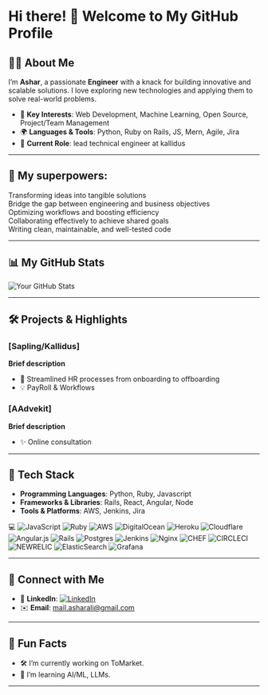 # Hi there! 👋 Welcome to My GitHub Profile

## 👨‍💻 About Me
I’m **Ashar**, a passionate **Engineer** with a knack for building innovative and scalable solutions. I love exploring new technologies and applying them to solve real-world problems.

- 🌟 **Key Interests**: Web Development, Machine Learning, Open Source, Project/Team Management 
- 🌍 **Languages & Tools**: Python, Ruby on Rails, JS, Mern, Agile, Jira
- 💼 **Current Role**: lead technical engineer at kallidus

---

## 🎯 My superpowers:

Transforming ideas into tangible solutions
<br>Bridge the gap between engineering and business objectives
<br>Optimizing workflows and boosting efficiency
<br>Collaborating effectively to achieve shared goals
<br>Writing clean, maintainable, and well-tested code

---

## 📊 My GitHub Stats
![Your GitHub Stats](https://github-readme-stats.vercel.app/api?username=tech-jarvis&show_icons=true&theme=radical)

---

## 🛠️ Projects & Highlights

### [**Sapling/Kallidus**]
**Brief description**  
- 🚀 Streamlined HR processes from onboarding to offboarding
- 💡 PayRoll & Workflows


### [**AAdvekit**]
**Brief description**  
- ✨ Online consultation 

---

## 🧰 Tech Stack
- **Programming Languages**: Python, Ruby, Javascript 
- **Frameworks & Libraries**: Rails, React, Angular, Node 
- **Tools & Platforms**: AWS, Jenkins, Jira

💻 
![JavaScript](https://img.shields.io/badge/javascript-%23323330.svg?style=for-the-badge&logo=javascript&logoColor=%23F7DF1E) ![Ruby](https://img.shields.io/badge/ruby-%23CC342D.svg?style=for-the-badge&logo=ruby&logoColor=white) ![AWS](https://img.shields.io/badge/AWS-%23FF9900.svg?style=for-the-badge&logo=amazon-aws&logoColor=white) ![DigitalOcean](https://img.shields.io/badge/DigitalOcean-%230167ff.svg?style=for-the-badge&logo=digitalOcean&logoColor=white) ![Heroku](https://img.shields.io/badge/heroku-%23430098.svg?style=for-the-badge&logo=heroku&logoColor=white) ![Cloudflare](https://img.shields.io/badge/Cloudflare-F38020?style=for-the-badge&logo=Cloudflare&logoColor=white) ![Angular.js](https://img.shields.io/badge/angular.js-%23E23237.svg?style=for-the-badge&logo=angularjs&logoColor=white) ![Rails](https://img.shields.io/badge/rails-%23CC0000.svg?style=for-the-badge&logo=ruby-on-rails&logoColor=white) ![Postgres](https://img.shields.io/badge/postgres-%23316192.svg?style=for-the-badge&logo=postgresql&logoColor=white) ![Jenkins](https://img.shields.io/badge/jenkins-%232C5263.svg?style=for-the-badge&logo=jenkins&logoColor=white) ![Nginx](https://img.shields.io/badge/nginx-%23009639.svg?style=for-the-badge&logo=nginx&logoColor=white) ![CHEF](https://img.shields.io/badge/Chef-02303A.svg?style=for-the-badge&logo=Chef&logoColor=white&color=%23F09820) ![CIRCLECI](https://img.shields.io/badge/CIRCLECI-02303A.svg?style=for-the-badge&logo=CIRCLECI&logoColor=white&color=%23343434) ![NEWRELIC](https://img.shields.io/badge/newrelic-1CE783.svg?style=for-the-badge&logo=newrelic&logoColor=white&color=%231CE783) ![ElasticSearch](https://img.shields.io/badge/-ElasticSearch-005571?style=for-the-badge&logo=elasticsearch) ![Grafana](https://img.shields.io/badge/grafana-%23F46800.svg?style=for-the-badge&logo=grafana&logoColor=white) 

---

## 🤝 Connect with Me
- 💼 **LinkedIn**: [![LinkedIn](https://img.shields.io/badge/LinkedIn-%230077B5.svg?logo=linkedin&logoColor=white)](https://linkedin.com/in/ash-ar/) 
- ✉️ **Email**: [mail.asharali@gmail.com](mailto:mail.asharali@gmail.com)

---

## 🎯 Fun Facts
- 🛠️ I’m currently working on ToMarket.
- 🌱 I’m learning AI/ML, LLMs.
 

---





